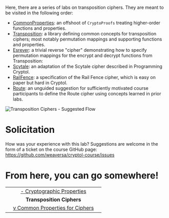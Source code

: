 Here, there are a series of labs on transposition ciphers. They are
meant to be visited in the following order:
* [CommonProperties](./CommonProperties.md): an offshoot of `CryptoProofs` treating higher-order functions and properties.
* [Transposition](./Transposition.md): a library defining common concepts for transposition ciphers; most notably permutation mappings and supporting functions and properties.
* [Esrever](./Esrever.md): a trivial reverse "cipher" demonstrating how to specify permutation mappings for the encrypt and decrypt functions from Transposition:
* [Scytale](./Scytale.md): an adaptation of the Scytale cipher described in Programming Cryptol.
* [RailFence](./RailFence.md): a specification of the Rail Fence cipher, which is easy on paper but hard in Cryptol.
* [Route](./Route.md): an unguided suggestion for sufficiently motivated course participants to define the Route cipher using concepts learned in prior labs.

<img class="center" src="https://raw.githubusercontent.com/weaversa/cryptol-course/L4y3rC4k3/misc/TranspositionCiphers.gv.svg" alt="Transposition Ciphers - Suggested Flow">

# Solicitation

How was your experience with this lab? Suggestions are welcome in the
form of a ticket on the course GitHub page:
https://github.com/weaversa/cryptol-course/issues

# From here, you can go somewhere!
||||
|-:|:-:|-|
|| [- Cryptographic Properties](../CryptoProofs/CryptoProofs.md) ||
|| **Transposition Ciphers** ||
|| [v Common Properties for Ciphers](./CommonProperties.md) ||
